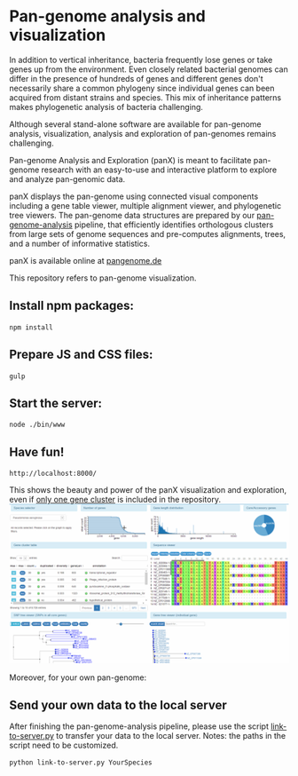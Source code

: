 # Pan-genome analysis and visualization

In addition to vertical inheritance, bacteria frequently lose genes or take genes up from the environment. Even closely related bacterial genomes can differ in the presence of hundreds of genes and different genes don't necessarily share a common phylogeny since individual genes can been acquired from distant strains and species.
This mix of inheritance patterns makes phylogenetic analysis of bacteria challenging.

Although several stand-alone software are available for pan-genome analysis, visualization, analysis and exploration of pan-genomes remains challenging.

Pan-genome Analysis and Exploration (panX) is meant to facilitate pan-genome research with an easy-to-use and interactive platform to explore and analyze pan-genomic data.

panX displays the pan-genome using connected visual components including a gene table viewer, multiple alignment viewer, and phylogenetic tree viewers. The pan-genome data structures are prepared by our [pan-genome-analysis](https://github.com/neherlab/pan-genome-analysis) pipeline, that efficiently identifies orthologous clusters from large sets of genome sequences and pre-computes alignments, trees, and a number of informative statistics.

panX is available online at [pangenome.de](http://pangenome.de)

This repository refers to pan-genome visualization.

## Install npm packages:
```
npm install
```
## Prepare JS and CSS files:
```
gulp
```
## Start the server:
```
node ./bin/www
```
## Have fun!
```
http://localhost:8000/
```
This shows the beauty and power of the panX visualization and exploration, even if  [only one gene cluster](https://github.com/neherlab/pan-genome-visualization/tree/master/public/dataset/Sa/geneCluster) is included in the repository.
![panX](/web-demo.gif)

Moreover, for your own pan-genome:
## Send your own data to the local server
After finishing the pan-genome-analysis pipeline, please use the script [link-to-server.py](https://github.com/neherlab/pan-genome-analysis/blob/master/link-to-server.py)  to transfer your data to the local server. 
Notes: the paths in the script need to be customized.
```
python link-to-server.py YourSpecies
```


